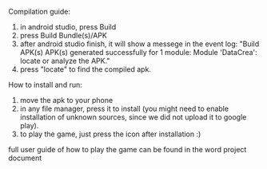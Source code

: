 Compilation guide:
1. in android studio, press Build
2. press Build Bundle(s)/APK
3. after android studio finish, it will show a messege in the event log:
"Build APK(s)
			APK(s) generated successfully for 1 module:
			Module 'DataCrea': locate or analyze the APK."
4. press "locate" to find the compiled apk.

How to install and run:
1. move the apk to your phone
2. in any file manager, press it to install (you might need to enable installation of unknown sources, since we did not upload it to google play).
3. to play the game, just press the icon after installation :)

full user guide of how to play the game can be found in the word project document
